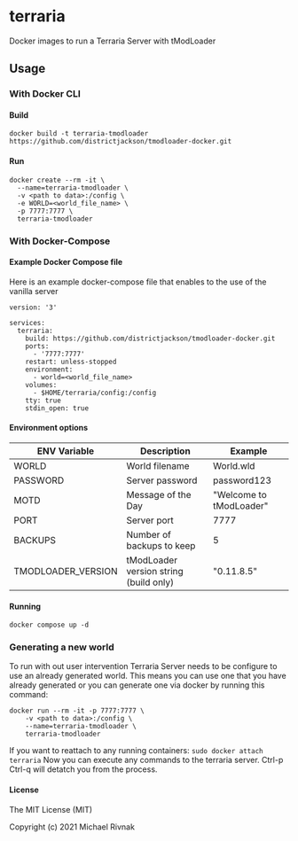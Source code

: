 # terraria

Docker images to run a Terraria Server with tModLoader

## Usage

### With Docker CLI

#### Build

```
docker build -t terraria-tmodloader https://github.com/districtjackson/tmodloader-docker.git
```

#### Run

```
docker create --rm -it \
  --name=terraria-tmodloader \
  -v <path to data>:/config \
  -e WORLD=<world_file_name> \
  -p 7777:7777 \
  terraria-tmodloader
```

### With Docker-Compose

#### Example Docker Compose file
Here is an example docker-compose file that enables to the use of the vanilla server
```
version: '3'

services:
  terraria:
    build: https://github.com/districtjackson/tmodloader-docker.git
    ports:
      - '7777:7777'
    restart: unless-stopped
    environment:
      - world=<world_file_name>
    volumes:
      - $HOME/terraria/config:/config
    tty: true
    stdin_open: true
```

#### Environment options

| ENV Variable | Description | Example |
| --- | --- | --- |
| WORLD | World filename | World.wld |
| PASSWORD | Server password | password123 |
| MOTD | Message of the Day | "Welcome to tModLoader" |
| PORT | Server port | 7777 |
| BACKUPS | Number of backups to keep | 5 |
| TMODLOADER_VERSION | tModLoader version string (build only) | "0.11.8.5" |

#### Running

```shell
docker compose up -d
```

### Generating a new world
To run with out user intervention Terraria Server needs to be configure to use an already generated world. This means you can use one that you have already generated or you can generate one via docker by running this command:
```
docker run --rm -it -p 7777:7777 \
    -v <path to data>:/config \
    --name=terraria-tmodloader \
    terraria-tmodloader
```

If you want to reattach to any running containers:
`sudo docker attach terraria`
Now you can execute any commands to the terraria server. Ctrl-p Ctrl-q will detatch you from the process.

#### License

The MIT License (MIT)

Copyright (c) 2021 Michael Rivnak

